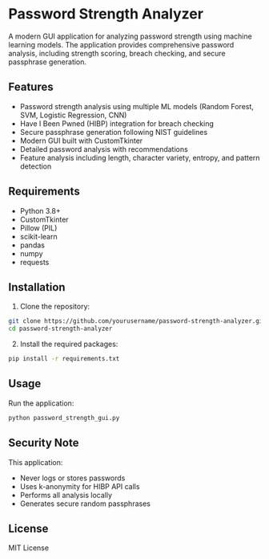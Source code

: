 # Password Strength Analyzer

A modern GUI application for analyzing password strength using machine learning models. The application provides comprehensive password analysis, including strength scoring, breach checking, and secure passphrase generation.

## Features

- Password strength analysis using multiple ML models (Random Forest, SVM, Logistic Regression, CNN)
- Have I Been Pwned (HIBP) integration for breach checking
- Secure passphrase generation following NIST guidelines
- Modern GUI built with CustomTkinter
- Detailed password analysis with recommendations
- Feature analysis including length, character variety, entropy, and pattern detection

## Requirements

- Python 3.8+
- CustomTkinter
- Pillow (PIL)
- scikit-learn
- pandas
- numpy
- requests

## Installation

1. Clone the repository:
```bash
git clone https://github.com/yourusername/password-strength-analyzer.git
cd password-strength-analyzer
```

2. Install the required packages:
```bash
pip install -r requirements.txt
```

## Usage

Run the application:
```bash
python password_strength_gui.py
```

## Security Note

This application:
- Never logs or stores passwords
- Uses k-anonymity for HIBP API calls
- Performs all analysis locally
- Generates secure random passphrases

## License

MIT License

